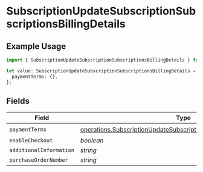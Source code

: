 # SubscriptionUpdateSubscriptionSubscriptionsBillingDetails

## Example Usage

```typescript
import { SubscriptionUpdateSubscriptionSubscriptionsBillingDetails } from "jani-payments/models/operations";

let value: SubscriptionUpdateSubscriptionSubscriptionsBillingDetails = {
  paymentTerms: {},
};
```

## Fields

| Field                                                                                                                                                    | Type                                                                                                                                                     | Required                                                                                                                                                 | Description                                                                                                                                              |
| -------------------------------------------------------------------------------------------------------------------------------------------------------- | -------------------------------------------------------------------------------------------------------------------------------------------------------- | -------------------------------------------------------------------------------------------------------------------------------------------------------- | -------------------------------------------------------------------------------------------------------------------------------------------------------- |
| `paymentTerms`                                                                                                                                           | [operations.SubscriptionUpdateSubscriptionSubscriptionsPaymentTerms](../../models/operations/subscriptionupdatesubscriptionsubscriptionspaymentterms.md) | :heavy_check_mark:                                                                                                                                       | N/A                                                                                                                                                      |
| `enableCheckout`                                                                                                                                         | *boolean*                                                                                                                                                | :heavy_minus_sign:                                                                                                                                       | N/A                                                                                                                                                      |
| `additionalInformation`                                                                                                                                  | *string*                                                                                                                                                 | :heavy_minus_sign:                                                                                                                                       | N/A                                                                                                                                                      |
| `purchaseOrderNumber`                                                                                                                                    | *string*                                                                                                                                                 | :heavy_minus_sign:                                                                                                                                       | N/A                                                                                                                                                      |